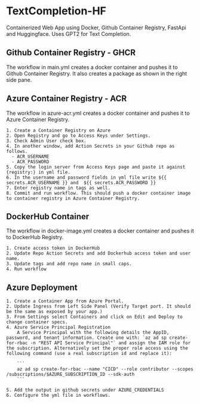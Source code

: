 # TextCompletion-HF

Containerized Web App using Docker, Github Container Registry, FastApi and Huggingface. Uses GPT2 for Text Completion.

## Github Container Registry - GHCR
The workflow in main.yml creates a docker container and pushes it to Github Container Registry. It also creates a package as shown in the right side pane.

## Azure Container Registry - ACR
The workflow in azure-acr.yml creates a docker container and pushes it to Azure Container Registry.

    1. Create a Container Registry on Azure
    2. Open Registry and go to Access Keys under Settings.
    3. Check Admin User check box.
    4. In another window, add Action Secrets in your Github repo as follows.
      - ACR_USERNAME
      - ACR_PASSWORD
    5. Copy the login server from Access Keys page and paste it against {registry:} in yml file.
    6. In the username and password fields in yml file write ${{ secrets.ACR_USERNAME }} and  ${{ secrets.ACR_PASSWORD }}
    7. Enter registry name in tags as well.
    8. Commit and run workflow. This should push a docker container image to container registry in Azure Container Registry.

## DockerHub Container
The workflow in docker-image.yml creates a docker container and pushes it to DockerHub Registry.
    
    1. Create access token in DockerHub
    2. Update Repo Action Secrets and add Dockerhub access token and user name.
    3. Update tags and add repo name in small caps.
    4. Run workflow

## Azure Deployment

    1. Create a Container App from Azure Portal.
    2. Update Ingress from Left Side Panel (Verify Target port. It should be the same as exposed by your app.)
    3. From Settings select Containers and click on Edit and Deploy to change container specs.
    4. Azure Service Principal Registration
        A Service Principal with the following details the AppID, password, and tenant information. Create one with: `az ad sp create-for-rbac -n "REST API Service Principal"` and assign the IAM role for the subscription. Alternatively set the proper role access using the following command (use a real subscription id and replace it):
        
        ```
        az ad sp create-for-rbac --name "CICD" --role contributor --scopes /subscriptions/$AZURE_SUBSCRIPTION_ID --sdk-auth
        ```
        
    5. Add the output in github secrets under AZURE_CREDENTIALS
    6. Configure the yml file in workflows.

